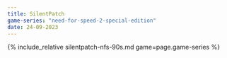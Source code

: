 ```yaml
---
title: SilentPatch
game-series: "need-for-speed-2-special-edition"
date: 24-09-2023
---
```


{% include_relative silentpatch-nfs-90s.md game=page.game-series %}
